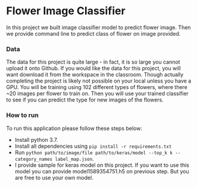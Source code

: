 # Flower Image Classifier

In this project we built image classifier model to predict flower image. Then we provide command line to predict class of flower on image provided.

### Data

The data for this project is quite large - in fact, it is so large you cannot upload it onto Github.  If you would like the data for this project, you will want download it from the workspace in the classroom.  Though actually completing the project is likely not possible on your local unless you have a GPU.  You will be training using 102 different types of flowers, where there ~20 images per flower to train on.  Then you will use your trained classifier to see if you can predict the type for new images of the flowers.


### How to run

To run this application please follow these steps below:

- Install python 3.7.
- Install all dependencies using `pip install -r requirements.txt`
- Run `python path/to/image/file path/to/keras/model --top_k k --category_names label_map.json`.
- I provide sample for keras model on this project. If you want to use this model you can provide model1589354751.h5 on previous step. But you are free to use your own model.